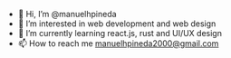 - 👋 Hi, I’m @manuelhpineda
- 👀 I’m interested in web development and web design
- 🌱 I’m currently learning react.js, rust and UI/UX design
- 📫 How to reach me manuelhpineda2000@gmail.com

<!---
manuelhpineda/manuelhpineda is a ✨ special ✨ repository because its `README.md` (this file) appears on your GitHub profile.
You can click the Preview link to take a look at your changes.
--->
